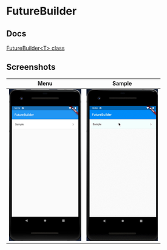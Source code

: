 # FutureBuilder

## Docs

[FutureBuilder\<T\> class](https://api.flutter.dev/flutter/widgets/FutureBuilder-class.html)

## Screenshots

|Menu|Sample|
|-|-|
|<img src="./screenshots/Menu.png" height="400" alt="Screenshot"/>|<img src="./screenshots/gif/Sample.gif" height="400" alt="Screenshot"/>|
